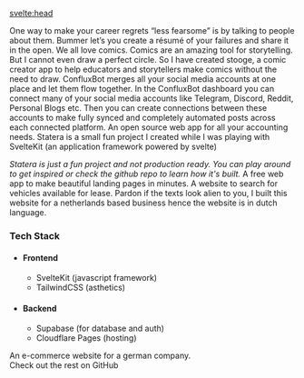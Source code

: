 <script>
	import Project from '$lib/components/Project.svelte'
	import ButtonLink from '$lib/components/ButtonLink.svelte'
</script>

<svelte:head>

<title>ak4zh | Projects</title>
</svelte:head>

<div class="space-y-8">
	<Project
			title="bummer"
			img="/bummer.png"
			web="https://bummer.me"
		>
		One way to make your career regrets “less fearsome” is by talking to people about them. Bummer let’s you create a résumé of your failures and share it in the open.
	</Project>
	<Project
			title="Stooge"
			img="/stooge.png"
			web="https://stooge.me"
		>
		We all love comics. Comics are an amazing tool for storytelling. But I cannot even draw a perfect circle. So I have created stooge, a comic creator app to help educators and storytellers make comics without the need to draw.
	</Project>
	<Project
		title="ConfluxBot"
		img="/confluxbot.svg"
		web="https://confluxbot.com"
	>
	ConfluxBot merges all your social media accounts at one place and let them flow together. In the ConfluxBot dashboard you can connect many of your social media accounts like Telegram, Discord, Reddit, Personal Blogs etc.
Then you can create connections between these accounts to make fully synced and completely automated posts across each connected platform.
	</Project>
	<Project
		title="Statera"
		web="http://statera.in"
        img="/statera.png"
		github="https://github.com/ak4zh/statera"
	>
	An open source web app for all your accounting needs.
Statera is a small fun project I created while I was playing with SvelteKit (an application framework powered by svelte)

_Statera is just a fun project and not production ready. You can play around to get inspired or check the github repo to learn how it's built._
</Project>
<Project title="Cuddy" img="/cuddy.png" web="https://cuddy.me">
A free web app to make beautiful landing pages in minutes.</Project>
<Project
    	title="MijnBedrijfsWagenLease"
        img="/mijnbedrijfswagenlease.png"
    	web="https://mijnbedrijfswagenlease.nl">
A website to search for vehicles available for lease.
Pardon if the texts look alien to you, I built this website for a netherlands based business hence the website is in dutch language.

### Tech Stack
- #### Frontend
  - SvelteKit (javascript framework)
  - TailwindCSS (asthetics)
- #### Backend
  - Supabase (for database and auth)
  - Cloudflare Pages (hosting)
  
</Project>
    <Project
    	title="WAFAcademy"
        img="/wafacademy.png"
    	web="https://wafa.academy/catalogue/"
    	>
    An e-commerce website for a german company.
    </Project>
    <div class="flex justify-center sm:justify-end pb-8">
    		<ButtonLink href="https://github.com/ak4zh" rel="external">
    		Check out the rest on GitHub
    		</ButtonLink>
    </div>
</div>
